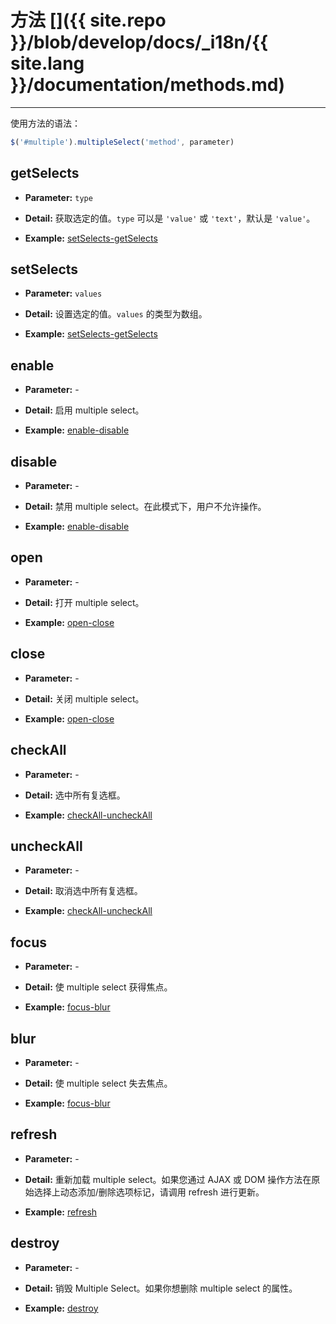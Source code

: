 # 方法 []({{ site.repo }}/blob/develop/docs/_i18n/{{ site.lang }}/documentation/methods.md)

---

使用方法的语法：

```js
$('#multiple').multipleSelect('method', parameter)
```

## getSelects

- **Parameter:** `type`

- **Detail:** 获取选定的值。`type` 可以是 `'value'` 或 `'text'`，默认是 `'value'`。

- **Example:** [setSelects-getSelects](../examples/#setSelects-getSelects.html)

## setSelects

- **Parameter:**  `values`

- **Detail:** 设置选定的值。`values` 的类型为数组。

- **Example:** [setSelects-getSelects](../examples/#setSelects-getSelects.html)

## enable

- **Parameter:**  -

- **Detail:** 启用 multiple select。

- **Example:** [enable-disable](../examples/#enable-disable.html)

## disable

- **Parameter:**  -

- **Detail:** 禁用 multiple select。在此模式下，用户不允许操作。

- **Example:** [enable-disable](../examples/#enable-disable.html)

## open

- **Parameter:**  -

- **Detail:** 打开 multiple select。

- **Example:** [open-close](../examples/#open-close.html)

## close

- **Parameter:**  -

- **Detail:** 关闭 multiple select。

- **Example:** [open-close](../examples/#open-close.html)

## checkAll

- **Parameter:**  -

- **Detail:** 选中所有复选框。

- **Example:** [checkAll-uncheckAll](../examples/#checkAll-uncheckAll.html)

## uncheckAll

- **Parameter:**  -

- **Detail:** 取消选中所有复选框。

- **Example:** [checkAll-uncheckAll](../examples/#checkAll-uncheckAll.html)

## focus

- **Parameter:**  -

- **Detail:** 使 multiple select 获得焦点。

- **Example:** [focus-blur](../examples/#focus-blur.html)

## blur

- **Parameter:**  -

- **Detail:** 使 multiple select 失去焦点。

- **Example:** [focus-blur](../examples/#focus-blur.html)

## refresh

- **Parameter:**  -

- **Detail:** 重新加载 multiple select。如果您通过 AJAX 或 DOM 操作方法在原始选择上动态添加/删除选项标记，请调用 refresh 进行更新。

- **Example:** [refresh](../examples/#refresh.html)

## destroy

- **Parameter:**  -

- **Detail:** 销毁 Multiple Select。如果你想删除 multiple select 的属性。

- **Example:** [destroy](../examples/#destroy.html)
